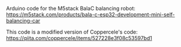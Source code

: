 Arduino code for the M5stack BalaC balancing robot:
https://m5stack.com/products/bala-c-esp32-development-mini-self-balancing-car

This code is a modified version of Coppercele's code:
https://qiita.com/coppercele/items/527228e3f08c53597bd1

